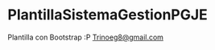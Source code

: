 PlantillaSistemaGestionPGJE
===========================

Plantilla con Bootstrap
:P
Trinoeg8@gmail.com
